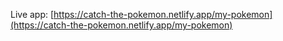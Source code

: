Live app: [https://catch-the-pokemon.netlify.app/my-pokemon](https://catch-the-pokemon.netlify.app/my-pokemon)
